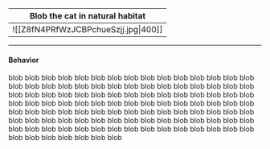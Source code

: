 
| Blob the cat in natural habitat      |
| ------------------------------------ |
| ![[Z8fN4PRfWzJCBPchueSzjj.jpg\|400]] |
***

#### Behavior
blob blob blob blob blob blob blob blob blob blob blob blob blob blob blob blob blob blob blob blob blob blob blob blob blob blob blob blob blob blob blob blob blob blob blob blob blob blob blob blob blob blob blob blob blob blob blob blob blob blob blob blob blob blob blob blob blob blob blob blob blob blob blob blob blob blob blob blob blob blob blob blob blob blob blob blob blob blob blob blob blob blob blob blob blob blob blob blob blob blob blob blob blob blob blob blob blob blob blob blob blob blob blob blob blob blob blob blob blob blob blob blob 

